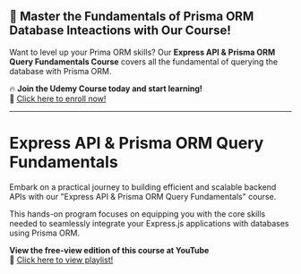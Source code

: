 ## 🚀 Master the Fundamentals of Prisma ORM Database Inteactions with Our Course!  
Want to level up your Prima ORM skills? Our **Express API & Prisma ORM Query Fundamentals Course** covers all the fundamental of querying the database with Prisma ORM.  

🔥 **Join the Udemy Course today and start learning!**  
📌 [Click here to enroll now!](https://www.udemy.com/course/express-prisma-orm-fundamentals/?referralCode=A0562B7BDBE0C567A258)

---
# Express API & Prisma ORM Query Fundamentals 

Embark on a practical journey to building efficient and scalable backend APIs with our "Express API & Prisma ORM Query Fundamentals" course. 

This hands-on program focuses on equipping you with the core skills needed to seamlessly integrate your Express.js applications with databases using Prisma ORM.

**View the free-view edition of this course at YouTube**  
📌 [Click here to view playlist!](https://www.youtube.com/playlist?list=PLOLrQ9Pn6cawkVrsWYE9jrOZRUUU7zids)  
